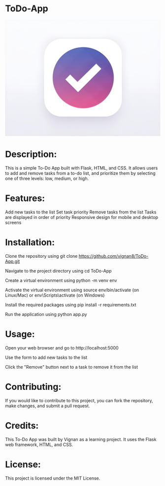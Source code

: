 # ToDo-App

![ToDo-App](img.png)

# Description:
This is a simple To-Do App built with Flask, HTML, and CSS. It allows users to add and remove tasks from a to-do list, and prioritize them by selecting one of three levels: low, medium, or high.

# Features:

Add new tasks to the list
Set task priority
Remove tasks from the list
Tasks are displayed in order of priority
Responsive design for mobile and desktop screens

# Installation:

Clone the repository using git clone https://github.com/vignan8/ToDo-App.git

Navigate to the project directory using cd ToDo-App

Create a virtual environment using python -m venv env

Activate the virtual environment using source env/bin/activate (on Linux/Mac) or env\Scripts\activate (on Windows)

Install the required packages using pip install -r requirements.txt

Run the application using python app.py

# Usage:

Open your web browser and go to http://localhost:5000

Use the form to add new tasks to the list

Click the "Remove" button next to a task to remove it from the list

# Contributing:
If you would like to contribute to this project, you can fork the repository, make changes, and submit a pull request.

# Credits:
This To-Do App was built by Vignan as a learning project. It uses the Flask web framework, HTML, and CSS.

# License: 
This project is licensed under the MIT License.
